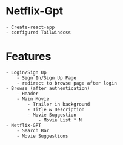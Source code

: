# Netflix-Gpt
    - Create-react-app
    - configured Tailwindcss

# Features
    - Login/Sign Up
        - Sign In/Sign Up Page
        - redirect to browse page after login
    - Browse (after authentication)
        - Header
        - Main Movie
            - Trailer in background
            - Title & Description
            - Movie Suggestion
                - Movie List * N
    - Netflix-GPT
        - Search Bar
        - Movie Suggestions
        